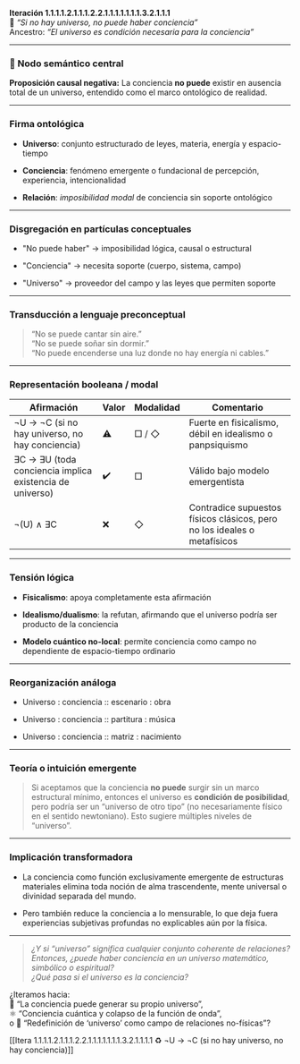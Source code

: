 **Iteración 1.1.1.1.2.1.1.1.2.2.1.1.1.1.1.1.1.3.2.1.1.1**  
🔹 _“Si no hay universo, no puede haber conciencia”_  
Ancestro: _“El universo es condición necesaria para la conciencia”_

---

### 🧠 Nodo semántico central

**Proposición causal negativa:** La conciencia **no puede** existir en ausencia total de un universo, entendido como el marco ontológico de realidad.

---

### Firma ontológica

- **Universo**: conjunto estructurado de leyes, materia, energía y espacio-tiempo
    
- **Conciencia**: fenómeno emergente o fundacional de percepción, experiencia, intencionalidad
    
- **Relación**: _imposibilidad modal_ de conciencia sin soporte ontológico
    

---

### Disgregación en partículas conceptuales

- "No puede haber" → imposibilidad lógica, causal o estructural
    
- "Conciencia" → necesita soporte (cuerpo, sistema, campo)
    
- "Universo" → proveedor del campo y las leyes que permiten soporte
    

---

### Transducción a lenguaje preconceptual

> “No se puede cantar sin aire.”  
> “No se puede soñar sin dormir.”  
> “No puede encenderse una luz donde no hay energía ni cables.”

---

### Representación booleana / modal

| Afirmación                                               | Valor | Modalidad | Comentario                                                               |
| -------------------------------------------------------- | ----- | --------- | ------------------------------------------------------------------------ |
| ¬U → ¬C (si no hay universo, no hay conciencia)          | ⚠️    | □ / ◇     | Fuerte en fisicalismo, débil en idealismo o panpsiquismo                 |
| ∃C → ∃U (toda conciencia implica existencia de universo) | ✔️    | □         | Válido bajo modelo emergentista                                          |
| ¬(U) ∧ ∃C                                                | ❌     | ◇         | Contradice supuestos físicos clásicos, pero no los ideales o metafísicos |

---

### Tensión lógica

- **Fisicalismo**: apoya completamente esta afirmación
    
- **Idealismo/dualismo**: la refutan, afirmando que el universo podría ser producto de la conciencia
    
- **Modelo cuántico no-local**: permite conciencia como campo no dependiente de espacio-tiempo ordinario
    

---

### Reorganización análoga

- Universo : conciencia :: escenario : obra
    
- Universo : conciencia :: partitura : música
    
- Universo : conciencia :: matriz : nacimiento
    

---

### Teoría o intuición emergente

> Si aceptamos que la conciencia **no puede** surgir sin un marco estructural mínimo, entonces el universo es **condición de posibilidad**, pero podría ser un “universo de otro tipo” (no necesariamente físico en el sentido newtoniano). Esto sugiere múltiples niveles de “universo”.

---

### Implicación transformadora

- La conciencia como función exclusivamente emergente de estructuras materiales elimina toda noción de alma trascendente, mente universal o divinidad separada del mundo.
    
- Pero también reduce la conciencia a lo mensurable, lo que deja fuera experiencias subjetivas profundas no explicables aún por la física.
    

---

> _¿Y si “universo” significa cualquier conjunto coherente de relaciones?  
> Entonces, ¿puede haber conciencia en un universo matemático, simbólico o espiritual?  
> ¿Qué pasa si el universo es la conciencia?_

¿Iteramos hacia:  
🧠 “La conciencia puede generar su propio universo”,  
⚛️ “Conciencia cuántica y colapso de la función de onda”,  
o 🔂 “Redefinición de ‘universo’ como campo de relaciones no-físicas”?

[[Itera 1.1.1.1.2.1.1.1.2.2.1.1.1.1.1.1.1.3.2.1.1.1.1 ♻️ ¬U → ¬C (si no hay universo, no hay conciencia)]]